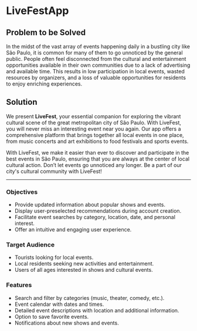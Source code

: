 # LiveFestApp
## Problem to be Solved

In the midst of the vast array of events happening daily in a bustling city like São Paulo, it is common for many of them to go unnoticed by the general public. People often feel disconnected from the cultural and entertainment opportunities available in their own communities due to a lack of advertising and available time. This results in low participation in local events, wasted resources by organizers, and a loss of valuable opportunities for residents to enjoy enriching experiences.

## Solution

We present **LiveFest**, your essential companion for exploring the vibrant cultural scene of the great metropolitan city of São Paulo. With LiveFest, you will never miss an interesting event near you again. Our app offers a comprehensive platform that brings together all local events in one place, from music concerts and art exhibitions to food festivals and sports events. 

With LiveFest, we make it easier than ever to discover and participate in the best events in São Paulo, ensuring that you are always at the center of local cultural action. Don’t let events go unnoticed any longer. Be a part of our city's cultural community with LiveFest!

---

### Objectives
- Provide updated information about popular shows and events.
- Display user-preselected recommendations during account creation.
- Facilitate event searches by category, location, date, and personal interest.
- Offer an intuitive and engaging user experience.

### Target Audience
- Tourists looking for local events.
- Local residents seeking new activities and entertainment.
- Users of all ages interested in shows and cultural events.

### Features
- Search and filter by categories (music, theater, comedy, etc.).
- Event calendar with dates and times.
- Detailed event descriptions with location and additional information.
- Option to save favorite events.
- Notifications about new shows and events.
